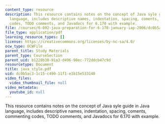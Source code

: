 ```yaml
---
content_type: resource
description: This resource contains notes on the concept of Java syle guide in Java
  language, includes descriptive names, indentation, spacing, coments, commenting
  codes, TODO comments, and Javadocs for 6.170 with example.
file: /courses/6-092-java-preparation-for-6-170-january-iap-2006/dc0b5ac31c15c49011f1e1b15e533140_java_style.pdf
file_type: application/pdf
learning_resource_types: []
license: https://creativecommons.org/licenses/by-nc-sa/4.0/
ocw_type: OCWFile
parent_title: Study Materials
parent_type: CourseSection
parent_uid: b1228b38-91a3-d496-98ec-772ddcb47c9d
resourcetype: Document
title: java_style.pdf
uid: dc0b5ac3-1c15-c490-11f1-e1b15e533140
video_files:
  video_thumbnail_file: null
video_metadata:
  youtube_id: null
---
```

This resource contains notes on the concept of Java syle guide in Java language, includes descriptive names, indentation, spacing, coments, commenting codes, TODO comments, and Javadocs for 6.170 with example.
